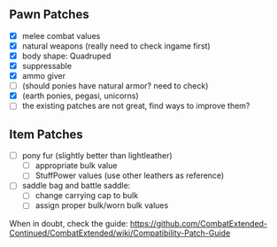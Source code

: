 ## Pawn Patches

- [x] melee combat values
- [x] natural weapons (really need to check ingame first)
- [x] body shape: Quadruped
- [x] suppressable
- [x] ammo giver
- [ ] (should ponies have natural armor? need to check)
- [x] (earth ponies, pegasi, unicorns)
- [ ] the existing patches are not great, find ways to improve them?

## Item Patches

- [ ] pony fur (slightly better than lightleather)
	- [ ] appropriate bulk value
	- [ ] StuffPower values (use other leathers as reference)
- [ ] saddle bag and battle saddle:
	- [ ] change carrying cap to bulk
	- [ ] assign proper bulk/worn bulk values

When in doubt, check the guide:
https://github.com/CombatExtended-Continued/CombatExtended/wiki/Compatibility-Patch-Guide
